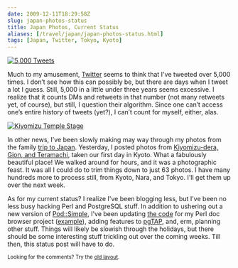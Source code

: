 ```yaml
--- 
date: 2009-12-11T18:29:58Z
slug: japan-photos-status
title: Japan Photos, Current Status
aliases: [/travel/japan/japan-photos-status.html]
tags: [Japan, Twitter, Tokyo, Kyoto]
---
```


<a href="https://twitter.com/theory/"><img src="/2009/12/japan-photos-status/5000_tweets.png" title="5,000 Tweets!? How can this possibly be?" alt="5,000 Tweets" class="left" /></a>

<p>Much to my amusement, <a href="https://twitter.com/theory/" title="Follow me on Twitter!">Twitter</a> seems to think that I've tweeted over 5,000 times. I don’t see how this can possibly be, but there are days when I tweet a lot I guess. Still, 5,000 in a little under three years seems excessive. I realize that it counts DMs and retweets in that number (not many retweets yet, of course), but still, I question their algorithm. Since one can’t access one’s entire history of tweets (yet?), I can’t count for myself, either, alas.</p>

<p><a href="https://www.flickr.com/photos/theory/sets/72157622853441435/"><img src="https://farm3.static.flickr.com/2579/4175349157_8bc05dce12.jpg" alt="Kiyomizu Temple Stage" /></a></p>

<p>In other news, I’ve been slowly making may way through my photos from the family <a href="https://www.flickr.com/photos/theory/collections/72157622739532091/" title="Photos from Tokyo and Kyoto">trip to Japan</a>. Yesterday, I posted photos from <a href="https://www.flickr.com/photos/theory/sets/72157622853441435/">Kiyomizu-dera, Gion, and Teramachi</a>, taken our first day in Kyoto. What a fabulously beautiful place! We walked around for hours, and it was a photographic feast. It was all I could do to trim things down to just 63 photos. I have many hundreds more to process still, from Kyoto, Nara, and Tokyo. I'll get them up over the next week.</p>

<p>As for my current status? I realize I've been blogging less, but I've been no less busy hacking Perl and PostgreSQL stuff. In addition to ushering out a new version of <a href="http://search.cpan.org/dist/Pod-Simple" title="Pod::Simple on CPAN">Pod::Simple</a>, I've been updating <a href="http://github.com/theory/pod-site" title="Pod::Site on GitHub">the code</a> for my Perl doc browser project (<a href="http://www.bricolagecms.org/docs/current/api" title="Bricolage Documentation Browser">example</a>), adding features to <a href="http://pgtap.projects.postgresql.org/">pgTAP</a>, and, erm, planning other stuff. Things will likely be slowish through the holidays, but there should be some interesting stuff trickling out over the coming weeks. Till then, this status post will have to do.</p>

<p class="past"><small>Looking for the comments? Try the <a rel="nofollow" href="//past.justatheory.com/travel/japan/japan-photos-status.html">old layout</a>.</small></p>


